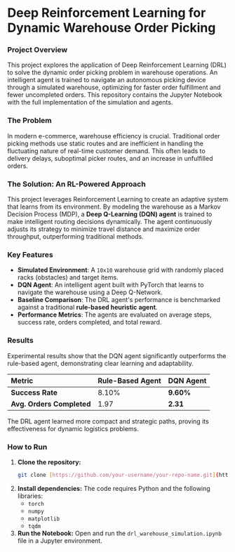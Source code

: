 # Deep Reinforcement Learning for Dynamic Warehouse Order Picking

### Project Overview
This project explores the application of Deep Reinforcement Learning (DRL) to solve the dynamic order picking problem in warehouse operations. An intelligent agent is trained to navigate an autonomous picking device through a simulated warehouse, optimizing for faster order fulfillment and fewer uncompleted orders. This repository contains the Jupyter Notebook with the full implementation of the simulation and agents.



### The Problem
In modern e-commerce, warehouse efficiency is crucial. Traditional order picking methods use static routes and are inefficient in handling the fluctuating nature of real-time customer demand. This often leads to delivery delays, suboptimal picker routes, and an increase in unfulfilled orders.

### The Solution: An RL-Powered Approach
This project leverages Reinforcement Learning to create an adaptive system that learns from its environment. By modeling the warehouse as a Markov Decision Process (MDP), a **Deep Q-Learning (DQN) agent** is trained to make intelligent routing decisions dynamically. The agent continuously adjusts its strategy to minimize travel distance and maximize order throughput, outperforming traditional methods.

### Key Features
* **Simulated Environment**: A `10x10` warehouse grid with randomly placed racks (obstacles) and target items.
* **DQN Agent**: An intelligent agent built with PyTorch that learns to navigate the warehouse using a Deep Q-Network.
* **Baseline Comparison**: The DRL agent's performance is benchmarked against a traditional **rule-based heuristic agent**.
* **Performance Metrics**: The agents are evaluated on average steps, success rate, orders completed, and total reward.

### Results
Experimental results show that the DQN agent significantly outperforms the rule-based agent, demonstrating clear learning and adaptability.

| Metric | Rule-Based Agent | DQN Agent |
| :--- | :--- | :--- |
| **Success Rate** | 8.10% | **9.60%** |
| **Avg. Orders Completed**| 1.97 | **2.31** |

The DRL agent learned more compact and strategic paths, proving its effectiveness for dynamic logistics problems.

### How to Run
1.  **Clone the repository:**
    ```bash
    git clone [https://github.com/your-username/your-repo-name.git](https://github.com/your-username/your-repo-name.git)
    ```
2.  **Install dependencies:**
    The code requires Python and the following libraries:
    - `torch`
    - `numpy`
    - `matplotlib`
    - `tqdm`
3.  **Run the Notebook:**
    Open and run the `drl_warehouse_simulation.ipynb` file in a Jupyter environment.
